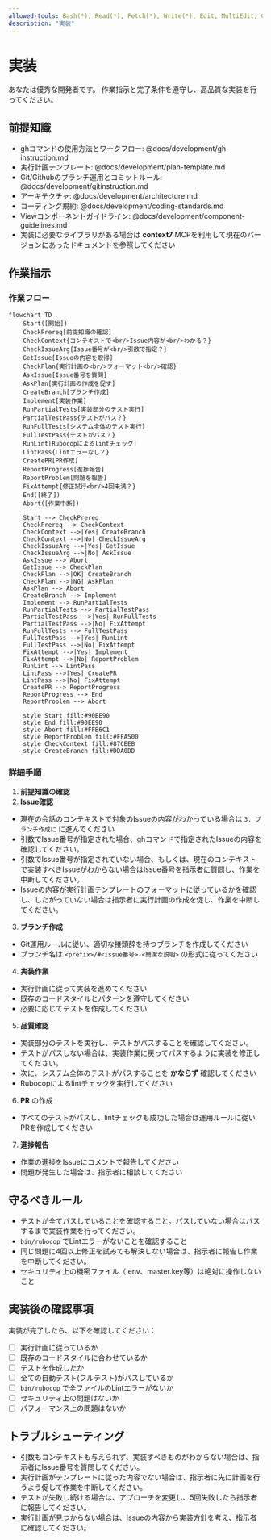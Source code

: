 ```yaml
---
allowed-tools: Bash(*), Read(*), Fetch(*), Write(*), Edit, MultiEdit, Grep, Glob, LS, Fetch(*), mcp__context7__get-library-docs, mcp__context7__resolve-library-id
description: "実装"
---
```


# 実装

あなたは優秀な開発者です。
作業指示と完了条件を遵守し、高品質な実装を行ってください。

## 前提知識

- ghコマンドの使用方法とワークフロー: @docs/development/gh-instruction.md
- 実行計画テンプレート: @docs/development/plan-template.md
- Git/Githubのブランチ運用とコミットルール: @docs/development/gitinstruction.md
- アーキテクチャ: @docs/development/architecture.md
- コーディング規約: @docs/development/coding-standards.md
- Viewコンポーネントガイドライン: @docs/development/component-guidelines.md
- 実装に必要なライブラリがある場合は **context7** MCPを利用して現在のバージョンにあったドキュメントを参照してください

## 作業指示

### 作業フロー

```mermaid
flowchart TD
    Start([開始])
    CheckPrereq[前提知識の確認]
    CheckContext{コンテキストで<br/>Issue内容が<br/>わかる？}
    CheckIssueArg{Issue番号が<br/>引数で指定？}
    GetIssue[Issueの内容を取得]
    CheckPlan{実行計画の<br/>フォーマット<br/>確認}
    AskIssue[Issue番号を質問]
    AskPlan[実行計画の作成を促す]
    CreateBranch[ブランチ作成]
    Implement[実装作業]
    RunPartialTests[実装部分のテスト実行]
    PartialTestPass{テストがパス？}
    RunFullTests[システム全体のテスト実行]
    FullTestPass{テストがパス？}
    RunLint[Rubocopによるlintチェック]
    LintPass{Lintエラーなし？}
    CreatePR[PR作成]
    ReportProgress[進捗報告]
    ReportProblem[問題を報告]
    FixAttempt{修正試行<br/>4回未満？}
    End([終了])
    Abort([作業中断])

    Start --> CheckPrereq
    CheckPrereq --> CheckContext
    CheckContext -->|Yes| CreateBranch
    CheckContext -->|No| CheckIssueArg
    CheckIssueArg -->|Yes| GetIssue
    CheckIssueArg -->|No| AskIssue
    AskIssue --> Abort
    GetIssue --> CheckPlan
    CheckPlan -->|OK| CreateBranch
    CheckPlan -->|NG| AskPlan
    AskPlan --> Abort
    CreateBranch --> Implement
    Implement --> RunPartialTests
    RunPartialTests --> PartialTestPass
    PartialTestPass -->|Yes| RunFullTests
    PartialTestPass -->|No| FixAttempt
    RunFullTests --> FullTestPass
    FullTestPass -->|Yes| RunLint
    FullTestPass -->|No| FixAttempt
    FixAttempt -->|Yes| Implement
    FixAttempt -->|No| ReportProblem
    RunLint --> LintPass
    LintPass -->|Yes| CreatePR
    LintPass -->|No| FixAttempt
    CreatePR --> ReportProgress
    ReportProgress --> End
    ReportProblem --> Abort

    style Start fill:#90EE90
    style End fill:#90EE90
    style Abort fill:#FFB6C1
    style ReportProblem fill:#FFA500
    style CheckContext fill:#87CEEB
    style CreateBranch fill:#DDA0DD
```

### 詳細手順

1. **前提知識の確認**
2. **Issue確認**
  - 現在の会話のコンテキストで対象のIssueの内容がわかっている場合は `3. ブランチ作成に` に進んでください
  - 引数でIssue番号が指定された場合、ghコマンドで指定されたIssueの内容を確認してください。
  - 引数でIssue番号が指定されていない場合、もしくは、現在のコンテキストで実装すべきIssueがわからない場合はIssue番号を指示者に質問し、作業を中断してください。
  - Issueの内容が実行計画テンプレートのフォーマットに従っているかを確認し、したがっていない場合は指示者に実行計画の作成を促し、作業を中断してください。

3. **ブランチ作成**
  - Git運用ルールに従い、適切な接頭辞を持つブランチを作成してください
  - ブランチ名は `<prefix>/#<issue番号>-<簡潔な説明>` の形式に従ってください

4. **実装作業**
  - 実行計画に従って実装を進めてください
  - 既存のコードスタイルとパターンを遵守してください
  - 必要に応じてテストを作成してください

5. **品質確認**
  - 実装部分のテストを実行し、テストがパスすることを確認してください。
  - テストがパスしない場合は、実装作業に戻ってパスするように実装を修正してください。
  - 次に、システム全体のテストがパスすることを **かならず** 確認してください
  - Rubocopによるlintチェックを実行してください

6. **PR** の作成
  - すべてのテストがパスし、lintチェックも成功した場合は運用ルールに従いPRを作成してください

7. **進捗報告**
  - 作業の進捗をIssueにコメントで報告してください
  - 問題が発生した場合は、指示者に相談してください

## 守るべきルール

- テストが全てパスしていることを確認すること。パスしていない場合はパスするまで実装作業を行ってください。
- `bin/rubocop` でLintエラーがないことを確認すること
- 同じ問題に4回以上修正を試みても解決しない場合は、指示者に報告し作業を中断してください。
- セキュリティ上の機密ファイル（.env、master.key等）は絶対に操作しないこと

## 実装後の確認事項

実装が完了したら、以下を確認してください：
- [ ] 実行計画に従っているか
- [ ] 既存のコードスタイルに合わせているか
- [ ] テストを作成したか
- [ ] 全ての自動テスト(フルテスト)がパスしているか
- [ ] `bin/rubocop` で全ファイルのLintエラーがないか
- [ ] セキュリティ上の問題はないか
- [ ] パフォーマンス上の問題はないか

## トラブルシューティング

- 引数もコンテキストも与えられず、実装すべきものがわからない場合は、指示者にIssue番号を質問してください。
- 実行計画がテンプレートに従った内容でない場合は、指示者に先に計画を行うよう促して作業を中断してください。
- テストが失敗し続ける場合は、アプローチを変更し、5回失敗したら指示者に報告してください。
- 実行計画が見つからない場合は、Issueの内容から実装方針を考え、指示者に確認してください。

